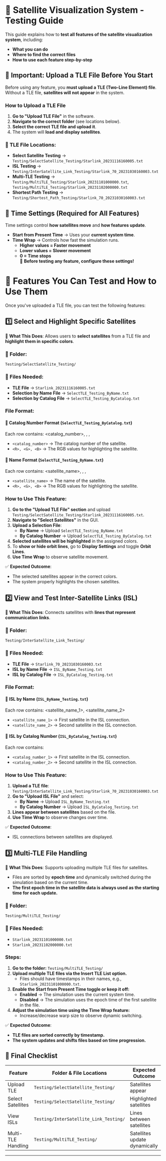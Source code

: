 # 📌 Satellite Visualization System - Testing Guide

This guide explains how to **test all features of the satellite visualization system**, including:

- **What you can do**
- **Where to find the correct files**
- **How to use each feature step-by-step**

## 🔹 Important: Upload a TLE File Before You Start

Before using any feature, you **must upload a TLE (Two-Line Element) file**. Without a TLE file, **satellites will not appear** in the system.

### How to Upload a TLE File

1. **Go to "Upload TLE File"** in the software.
2. **Navigate to the correct folder** (see locations below).
3. **Select the correct TLE file and upload it**.
4. The system will **load and display satellites**.

### 📂 TLE File Locations:

- **Select Satellite Testing** → `Testing/SelectSatellite_Testing/Starlink_20231116160005.txt`
- **ISL Testing** → `Testing/InterSatellite_Link_Testing/Starlink_70_20231030160003.txt`
- **Multi-TLE Testing** → `Testing/MultiTLE_Testing/Starlink_20231101000000.txt`, `Testing/MultiTLE_Testing/Starlink_20231102000000.txt`
- **Shortest Path Testing** → `Testing/Shortest_Path_Testing/Starlink_70_20231030160003.txt`

## 🔹 Time Settings (Required for All Features)

Time settings control **how satellites move** and **how features update**.

- **Start from Present Time** → Uses your **current system time**.
- **Time Wrap** → Controls how fast the simulation runs.
  - **Higher values = Faster movement**
  - **Lower values = Slower movement**
  - **0 = Time stops**  
    📌 **Before testing any feature, configure these settings!**

# 🚀 Features You Can Test and How to Use Them

Once you've uploaded a TLE file, you can test the following features:

## 1️⃣ Select and Highlight Specific Satellites

📌 **What This Does**: Allows users to **select satellites** from a TLE file and **highlight them in specific colors**.

### 📂 Folder:

`Testing/SelectSatellite_Testing/`

### 📄 Files Needed:

- **TLE File** → `Starlink_20231116160005.txt`
- **Selection by Name File** → `SelectTLE_Testing_ByName.txt`
- **Selection by Catalog File** → `SelectTLE_Testing_ByCatalog.txt`

### **File Format:**

#### 📌 Catalog Number Format (`SelectTLE_Testing_ByCatalog.txt`)

Each row contains: <catalog_number>, , ,

- `<catalog_number>` → The catalog number of the satellite.
- `<R>, <G>, <B>` → The RGB values for highlighting the satellite.

#### 📌 Name Format (`SelectTLE_Testing_ByName.txt`)

Each row contains: <satellite_name>, , ,

- `<satellite_name>` → The name of the satellite.
- `<R>, <G>, <B>` → The RGB values for highlighting the satellite.

### How to Use This Feature:

1. **Go to the "Upload TLE File" section** and upload `Testing/SelectSatellite_Testing/Starlink_20231116160005.txt`.
2. **Navigate to "Select Satellites"** in the GUI.
3. **Upload a Selection File**:
   - **By Name** → Upload `SelectTLE_Testing_ByName.txt`
   - **By Catalog Number** → Upload `SelectTLE_Testing_ByCatalog.txt`
4. **Selected satellites will be highlighted** in the assigned colors.
5. To **show or hide orbit lines**, go to **Display Settings** and toggle **Orbit Lines**.
6. **Use Time Wrap** to observe satellite movement.

✅ **Expected Outcome**:

- The selected satellites appear in the correct colors.
- The system properly highlights the chosen satellites.

## 2️⃣ View and Test Inter-Satellite Links (ISL)

📌 **What This Does**: Connects satellites with **lines that represent communication links**.

### 📂 Folder:

`Testing/InterSatellite_Link_Testing/`

### 📄 Files Needed:

- **TLE File** → `Starlink_70_20231030160003.txt`
- **ISL by Name File** → `ISL_ByName_Testing.txt`
- **ISL by Catalog File** → `ISL_ByCatalog_Testing.txt`

### **File Format:**

#### 📌 ISL by Name (`ISL_ByName_Testing.txt`)

Each row contains: <satellite_name_1>, <satellite_name_2>

- `<satellite_name_1>` → First satellite in the ISL connection.
- `<satellite_name_2>` → Second satellite in the ISL connection.

#### 📌 ISL by Catalog Number (`ISL_ByCatalog_Testing.txt`)

Each row contains:

- `<catalog_number_1>` → First satellite in the ISL connection.
- `<catalog_number_2>` → Second satellite in the ISL connection.

### How to Use This Feature:

1. **Upload a TLE file**: `Testing/InterSatellite_Link_Testing/Starlink_70_20231030160003.txt`
2. **Go to "Upload ISL File"** and select:
   - **By Name** → Upload `ISL_ByName_Testing.txt`
   - **By Catalog Number** → Upload `ISL_ByCatalog_Testing.txt`
3. **Lines appear between satellites** based on the file.
4. **Use Time Wrap** to observe changes over time.

✅ **Expected Outcome**:

- ISL connections between satellites are displayed.

## 3️⃣ Multi-TLE File Handling

📌 **What This Does**: Supports uploading multiple TLE files for satellites.

- Files are sorted by **epoch time** and dynamically switched during the simulation based on the current time.
- **The first epoch time in the satellite data is always used as the starting time for each update.**

### 📂 Folder:

`Testing/MultiTLE_Testing/`

### 📄 Files Needed:

- `Starlink_20231101000000.txt`
- `Starlink_20231102000000.txt`

### **Steps**:

1. **Go to the folder:** `Testing/MultiTLE_Testing/`
2. **Upload multiple TLE files via the Insert TLE List option.**
   - Files should have timestamps in their names, e.g., `Starlink_20231101000000.txt`.
3. **Enable the Start from Present Time toggle or keep it off:**
   - **Enabled** → The simulation uses the current system time.
   - **Disabled** → The simulation uses the epoch time of the first satellite in the file.
4. **Adjust the simulation time using the Time Wrap feature:**
   - Increase/decrease warp size to observe dynamic switching.

✅ **Expected Outcome**:

- **TLE files are sorted correctly by timestamp.**
- **The system updates and shifts files based on time progression.**

## 📝 Final Checklist

| Feature            | Folder & File Locations                | Expected Outcome              |
| ------------------ | -------------------------------------- | ----------------------------- |
| Upload TLE         | `Testing/SelectSatellite_Testing/`     | Satellites appear             |
| Select Satellites  | `Testing/SelectSatellite_Testing/`     | Highlighted satellites        |
| View ISLs          | `Testing/InterSatellite_Link_Testing/` | Lines between satellites      |
| Multi-TLE Handling | `Testing/MultiTLE_Testing/`            | Satellites update dynamically |

---
